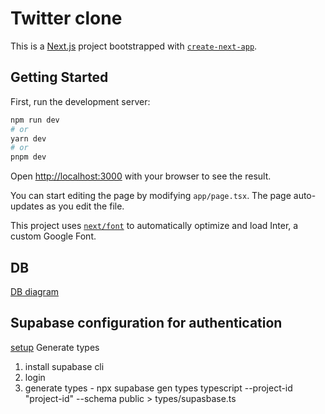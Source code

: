 # Twitter clone

This is a [Next.js](https://nextjs.org/) project bootstrapped with [`create-next-app`](https://github.com/vercel/next.js/tree/canary/packages/create-next-app).

## Getting Started

First, run the development server:

```bash
npm run dev
# or
yarn dev
# or
pnpm dev
```

Open [http://localhost:3000](http://localhost:3000) with your browser to see the result.

You can start editing the page by modifying `app/page.tsx`. The page auto-updates as you edit the file.

This project uses [`next/font`](https://nextjs.org/docs/basic-features/font-optimization) to automatically optimize and load Inter, a custom Google Font.

## DB

[DB diagram](https://dbdiagram.io/d/64cc5ae402bd1c4a5e384b98)

## Supabase configuration for authentication

[setup](https://supabase.com/docs/guides/auth/auth-helpers/nextjs#manual-configuration)
Generate types

1. install supabase cli
2. login
3. generate types - npx supabase gen types typescript --project-id "project-id" --schema public > types/supasbase.ts
